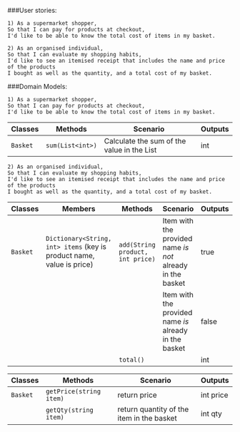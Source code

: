 ###User stories:

```
1) As a supermarket shopper,
So that I can pay for products at checkout,
I'd like to be able to know the total cost of items in my basket.
```


```
2) As an organised individual,
So that I can evaluate my shopping habits,
I'd like to see an itemised receipt that includes the name and price of the products
I bought as well as the quantity, and a total cost of my basket.
```


###Domain Models:
```
1) As a supermarket shopper,
So that I can pay for products at checkout,
I'd like to be able to know the total cost of items in my basket.
```

| Classes         | Methods                                     | Scenario										 | Outputs |
|-----------------|---------------------------------------------|------------------------------------------------|---------|
| `Basket`		  | `sum(List<int>)`							| Calculate the sum of the value in the List     | int     |




```
2) As an organised individual,
So that I can evaluate my shopping habits,
I'd like to see an itemised receipt that includes the name and price of the products
I bought as well as the quantity, and a total cost of my basket.
```

| Classes  | Members                                                            | Methods                          | Scenario                                                   | Outputs |
|----------|--------------------------------------------------------------------|----------------------------------|------------------------------------------------------------|---------|
| `Basket` | `Dictionary<String, int> items` (key is product name, value is price) | `add(String product, int price)` | Item with the provided name *is not* already in the basket | true    |
|          |                                                                    |                                  | Item with the provided name *is* already in the basket     | false   |
|          |                                                                    | `total()`                        |                                                            | int     |

| Classes         | Methods                                     | Scenario										 | Outputs				   |
|-----------------|---------------------------------------------|------------------------------------------------|-------------------------|
| `Basket`		  | `getPrice(string item)`						| return price								     | int price			   |
| 				  | `getQty(string item)`						| return quantity of the item in the basket      | int qty				   |


